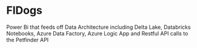# FlDogs
Power Bi that feeds off Data Architecture including Delta Lake, Databricks Notebooks, Azure Data Factory, Azure Logic App and Restful API calls to the Petfinder API
